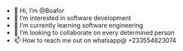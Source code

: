 - 👋 Hi, I’m @Boafor
- 👀 I’m interested in software development
- 🌱 I’m currently learning software engineering 
- 💞️ I’m looking to collaborate on every determined person 
- 📫 How to reach me out on whatsapp@ +233554823074

<!---
Boafor/Boafor is a ✨ special ✨ repository because its `README.md` (this file) appears on your GitHub profile.
You can click the Preview link to take a look at your changes.
--->
